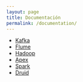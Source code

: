 ```yaml
---
layout: page
title: Documentación
permalink: /documentation/
---
```


* <a href="{{site.baseurl}}/kafka/" class="nav-link">Kafka</a>
* <a href="{{site.baseurl}}/flume/" class="nav-link">Flume</a>
* <a href="{{site.baseurl}}/hadoop/" class="nav-link">Hadoop</a>
* <a href="{{site.baseurl}}/apex/" class="nav-link">Apex</a>
* <a href="{{site.baseurl}}/spark/" class="nav-link">Spark</a>
* <a href="{{site.baseurl}}/druid/" class="nav-link">Druid</a>
